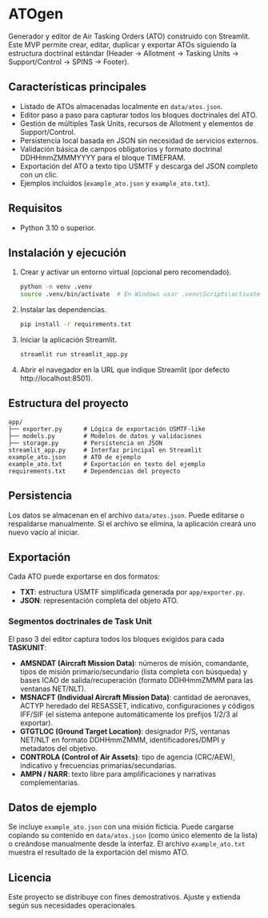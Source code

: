 # ATOgen

Generador y editor de Air Tasking Orders (ATO) construido con Streamlit. Este MVP permite crear, editar, duplicar y exportar ATOs siguiendo la estructura doctrinal estándar (Header → Allotment → Tasking Units → Support/Control → SPINS → Footer).

## Características principales

- Listado de ATOs almacenadas localmente en `data/atos.json`.
- Editor paso a paso para capturar todos los bloques doctrinales del ATO.
- Gestión de múltiples Task Units, recursos de Allotment y elementos de Support/Control.
- Persistencia local basada en JSON sin necesidad de servicios externos.
- Validación básica de campos obligatorios y formato doctrinal DDHHmmZMMMYYYY para el bloque TIMEFRAM.
- Exportación del ATO a texto tipo USMTF y descarga del JSON completo con un clic.
- Ejemplos incluidos (`example_ato.json` y `example_ato.txt`).

## Requisitos

- Python 3.10 o superior.

## Instalación y ejecución

1. Crear y activar un entorno virtual (opcional pero recomendado).

   ```bash
   python -m venv .venv
   source .venv/bin/activate  # En Windows usar .venv\Scripts\activate
   ```

2. Instalar las dependencias.

   ```bash
   pip install -r requirements.txt
   ```

3. Iniciar la aplicación Streamlit.

   ```bash
   streamlit run streamlit_app.py
   ```

4. Abrir el navegador en la URL que indique Streamlit (por defecto http://localhost:8501).

## Estructura del proyecto

```
app/
├── exporter.py      # Lógica de exportación USMTF-like
├── models.py        # Modelos de datos y validaciones
├── storage.py       # Persistencia en JSON
streamlit_app.py     # Interfaz principal en Streamlit
example_ato.json     # ATO de ejemplo
example_ato.txt      # Exportación en texto del ejemplo
requirements.txt     # Dependencias del proyecto
```

## Persistencia

Los datos se almacenan en el archivo `data/atos.json`. Puede editarse o respaldarse manualmente. Si el archivo se elimina, la aplicación creará uno nuevo vacío al iniciar.

## Exportación

Cada ATO puede exportarse en dos formatos:

- **TXT**: estructura USMTF simplificada generada por `app/exporter.py`.
- **JSON**: representación completa del objeto ATO.

### Segmentos doctrinales de Task Unit

El paso 3 del editor captura todos los bloques exigidos para cada **TASKUNIT**:

- **AMSNDAT (Aircraft Mission Data)**: números de misión, comandante, tipos de misión primario/secundario (lista completa con búsqueda) y bases ICAO de salida/recuperación (formato DDHHmmZMMM para las ventanas NET/NLT).
- **MSNACFT (Individual Aircraft Mission Data)**: cantidad de aeronaves, ACTYP heredado del RESASSET, indicativo, configuraciones y códigos IFF/SIF (el sistema antepone automáticamente los prefijos 1/2/3 al exportar).
- **GTGTLOC (Ground Target Location)**: designador P/S, ventanas NET/NLT en formato DDHHmmZMMM, identificadores/DMPI y metadatos del objetivo.
- **CONTROLA (Control of Air Assets)**: tipo de agencia (CRC/AEW), indicativo y frecuencias primarias/secundarias.
- **AMPN / NARR**: texto libre para amplificaciones y narrativas complementarias.

## Datos de ejemplo

Se incluye `example_ato.json` con una misión ficticia. Puede cargarse copiando su contenido en `data/atos.json` (como único elemento de la lista) o creándose manualmente desde la interfaz. El archivo `example_ato.txt` muestra el resultado de la exportación del mismo ATO.

## Licencia

Este proyecto se distribuye con fines demostrativos. Ajuste y extienda según sus necesidades operacionales.

